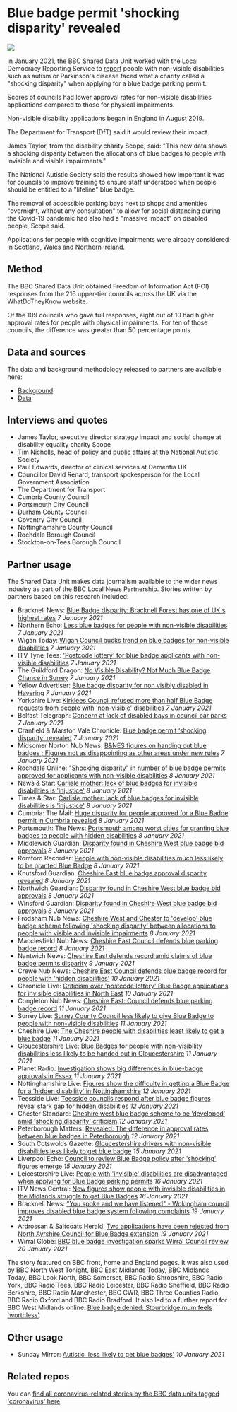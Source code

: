 # Blue badge permit 'shocking disparity' revealed

![](https://ichef.bbci.co.uk/news/976/cpsprodpb/11E91/production/_116216337_blue_badge.png)

In January 2021, the BBC Shared Data Unit worked with the Local Democracy Reporting Service to [report](https://www.bbc.co.uk/news/uk-55221474) people with non-visible disabilities such as autism or Parkinson's disease faced what a charity called a "shocking disparity" when applying for a blue badge parking permit.

Scores of councils had lower approval rates for non-visible disabilities applications compared to those for physical impairments.

Non-visible disability applications began in England in August 2019.

The Department for Transport (DfT) said it would review their impact.

James Taylor, from the disability charity Scope, said: "This new data shows a shocking disparity between the allocations of blue badges to people with invisible and visible impairments."

The National Autistic Society said the results showed how important it was for councils to improve training to ensure staff understood when people should be entitled to a "lifeline" blue badge.

The removal of accessible parking bays next to shops and amenities "overnight, without any consultation" to allow for social distancing during the Covid-19 pandemic had also had a "massive impact" on disabled people, Scope said.

Applications for people with cognitive impairments were already considered in Scotland, Wales and Northern Ireland.

## Method

The BBC Shared Data Unit obtained Freedom of Information Act (FOI) responses from the 216 upper-tier councils across the UK via the WhatDoTheyKnow website.

Of the 109 councils who gave full responses, eight out of 10 had higher approval rates for people with physical impairments. For ten of those councils, the difference was greater than 50 percentage points.

## Data and sources

The data and background methodology released to partners are available here:
* [Background](https://docs.google.com/document/d/1s6p1UN2xStpGsYrGGVHQFRdGiRMedaOyrWiQUIO8RpU/edit?usp=sharing)
* [Data](https://docs.google.com/spreadsheets/d/1CnIiXPjFabI8auAxVcH7Io3bjd5u7Ny2yo74keSoQqE/edit?usp=sharing)

## Interviews and quotes

* James Taylor, executive director strategy impact and social change at disability equality charity Scope
* Tim Nicholls, head of policy and public affairs at the National Autistic Society
* Paul Edwards, director of clinical services at Dementia UK
* Councillor David Renard, transport spokesperson for the Local Government Association
* The Department for Transport
* Cumbria County Council
* Portsmouth City Council
* Durham County Council
* Coventry City Council
* Nottinghamshire County Council
* Rochdale Borough Council
* Stockton-on-Tees Borough Council 

## Partner usage

The Shared Data Unit makes data journalism available to the wider news industry as part of the BBC Local News Partnership.
Stories written by partners based on this research included:

* Bracknell News: [Blue Badge disparity: Bracknell Forest has one of UK's highest rates](https://www.bracknellnews.co.uk/news/18993358.blue-badge-disparity-bracknell-forest-one-uks-highest-rates/) *7 January 2021*
* Northern Echo: [Less blue badges for people with non-visible disabilities](https://www.thenorthernecho.co.uk/news/18990871.less-blue-badges-people-non-visible-disabilities/) *7 January 2021*
* Wigan Today: [Wigan Council bucks trend on blue badges for non-visible disabilities](https://www.wigantoday.net/news/politics/wigan-council-bucks-trend-blue-badges-non-visible-disabilities-3088015) *7 January 2021*
* ITV Tyne Tees: ['Postcode lottery' for blue badge applicants with non-visible disabilities](https://www.itv.com/news/tyne-tees/2021-01-07/postcode-lottery-for-blue-badge-applicants-with-non-visible-disabilities) *7 January 2021*
* The Guildford Dragon: [No Visible Disability? Not Much Blue Badge Chance in Surrey](https://www.guildford-dragon.com/2021/01/07/no-visible-disability-not-much-blue-badge-chance-in-surrey/) *7 January 2021*
* Yellow Advertiser: [Blue badge disparity for non visibly disabled in Havering](https://www.yellowad.co.uk/blue-badge-disparity-for-non-visibly-disabled-in-havering/) *7 January 2021*
* Yorkshire Live: [Kirklees Council refused more than half Blue Badge requests from people with 'non-visible' disabilities](https://www.examinerlive.co.uk/news/west-yorkshire-news/kirklees-council-refused-more-half-19573298) *7 January 2021*
* Belfast Telegraph: [Concern at lack of disabled bays in council car parks](https://www.belfasttelegraph.co.uk/news/northern-ireland/concern-at-lack-of-disabled-bays-in-council-car-parks-39940027.html) *7 January 2021*
* Cranfield & Marston Vale Chronicle: [Blue badge permit ‘shocking disparity’ revealed](https://cranfieldandmarstonvale.co.uk/central-beds-council/blue-badge-permit-shocking-disparity-revealed/) *7 January 2021*
* Midsomer Norton Nub News: [B&NES figures on handing out blue badges ; Figures not as disappointing as other areas under new rules](https://midsomernorton.nub.news/n/blue-badges) *7 January 2021*
* Rochdale Online: ["Shocking disparity" in number of blue badge permits approved for applicants with non-visible disabilities](https://www.rochdaleonline.co.uk/news-features/2/news-headlines/138561/shocking-disparity-in-number-of-blue-badge-permits-approved-for-applicants-with-nonvisible-disabilities?cmpredirect) *8 January 2021*
* News & Star: [Carlisle mother: lack of blue badges for invisible disabilities is 'injustice'](https://www.newsandstar.co.uk/news/18994975.carlisle-mother-lack-blue-badges-invisible-disabilities-injustice/) *8 January 2021*
* Times & Star: [Carlisle mother: lack of blue badges for invisible disabilities is 'injustice'](https://www.timesandstar.co.uk/news/18994976.carlisle-mother-lack-blue-badges-invisible-disabilities-injustice/) *8 January 2021*
* Cumbria: The Mail: [Huge disparity for people approved for a Blue Badge permit in Cumbria revealed](https://www.nwemail.co.uk/news/18995158.huge-disparity-people-approved-blue-badge-permit-cumbria-revealed/) *8 January 2021*
* Portsmouth: The News: [Portsmouth among worst cities for granting blue badges to people with hidden disabilities](https://www.portsmouth.co.uk/news/politics/portsmouth-among-worst-cities-granting-blue-badges-people-hidden-disabilities-3090414) *8 January 2021*
* Middlewich Guardian: [Disparity found in Cheshire West blue badge bid approvals](https://www.winsfordguardian.co.uk/news/18998086.disparity-found-cheshire-west-blue-badge-bid-approvals/?ref=rss&utm_source=dlvr.it&utm_medium=twitter) *8 January 2021*
* Romford Recorder: [People with non-visible disabilities much less likely to be granted Blue Badge](https://www.romfordrecorder.co.uk/news/blue-badge-disparity-in-havering-6889298) *8 January 2021*
* Knutsford Guardian: [Cheshire East blue badge approval disparity revealed](https://www.knutsfordguardian.co.uk/news/18998331.cheshire-east-blue-badge-approval-disparity-revealed/?ref=rss&utm_source=dlvr.it&utm_medium=twitter) *8 January 2021*
* Northwich Guardian: [Disparity found in Cheshire West blue badge bid approvals](https://www.northwichguardian.co.uk/news/18998082.disparity-found-cheshire-west-blue-badge-bid-approvals/) *8 January 2021*
* Winsford Guardian: [Disparity found in Cheshire West blue badge bid approvals](https://www.winsfordguardian.co.uk/news/18998086.disparity-found-cheshire-west-blue-badge-bid-approvals/?ref=rss&utm_source=dlvr.it&utm_medium=twitter) *8 January 2021*
* Frodsham Nub News: [Cheshire West and Chester to 'develop' blue badge scheme following 'shocking disparity' between allocations to people with visible and invisible impairments](https://frodsham.nub.news/n/cheshire-west-and-chester-to-39develop39-blue-badge-scheme-following-39shocking-disparity39-between-allocations-to-people-with-visible-and-invisible-impairments) *8 January 2021*
* Macclesfield Nub News: [Cheshire East Council defends blue parking badge record](https://macclesfield.nub.news/n/cheshire-east-council-defends-blue-parking-badge-record) *8 January 2021*
* Nantwich News: [Cheshire East defends record amid claims of blue badge permits disparity](https://thenantwichnews.co.uk/2021/01/09/cheshire-east-defends-record-amid-claims-of-blue-badge-permits-disparity/) *9 January 2021*
* Crewe Nub News: [Cheshire East Council defends blue badge record for people with 'hidden disabilities'](https://crewe.nub.news/n/cheshire-east-council-defends-blue-badge-record-for-people-with-39hidden-disabilities39) *10 January 2021*
* Chronicle Live: [Criticism over 'postcode lottery' Blue Badge applications for invisible disabilities in North East](https://www.chroniclelive.co.uk/news/north-east-news/blue-badge-disability-postcode-lottery-19586723) *10 January 2021*
* Congleton Nub News: [Cheshire East: Council defends blue parking badge record](https://congleton.nub.news/n/cheshire-east-council-defends-blue-parking-badge-record) *11 January 2021*
* Surrey Live: [Surrey County Council less likely to give Blue Badge to people with non-visible disabilities](https://www.getsurrey.co.uk/news/surrey-news/surrey-county-council-less-likely-19587393) *11 January 2021*
* Cheshire Live: [The Cheshire people with disabilities least likely to get a blue badge](https://www.cheshire-live.co.uk/news/chester-cheshire-news/cheshire-residents-non-visible-disabilities-19572064) *11 January 2021*
* Gloucestershire Live: [Blue Badges for people with non-visibility disabilities less likely to be handed out in Gloucestershire](https://www.gloucestershirelive.co.uk/news/gloucester-news/blue-badges-people-non-visibility-4874953) *11 January 2021*
* Planet Radio: [Investigation shows big differences in blue-badge approvals in Essex](https://planetradio.co.uk/greatest-hits/essex/news/less-than-half-of-blue-badge-parking-permits-being-approved-under-non-visible-disabilities-criteria-in-essex/) *11 January 2021*
* Nottinghamshire Live: [Figures show the difficulty in getting a Blue Badge for a 'hidden disability' in Nottinghamshire](https://www.nottinghampost.com/news/local-news/figures-show-difficulty-getting-blue-4869067) *12 January 2021*
* Teesside Live: [Teesside councils respond after blue badge figures reveal stark gap for hidden disabilities](https://www.gazettelive.co.uk/news/teesside-news/teesside-councils-respond-after-blue-19609165) *12 January 2021*
* Chester Standard: [Cheshire west blue badge scheme to be ‘developed’ amid 'shocking disparity' criticism](https://www.chesterstandard.co.uk/news/19004320.cheshire-west-blue-badge-scheme-developed-amid-shocking-disparity-criticism/) *12 January 2021*
* Peterborough Matters: [Revealed: The difference in approval rates between blue badges in Peterborough](https://www.peterboroughmatters.co.uk/local-news/disability-blue-badge-approvals-in-peterborough-37329) *12 January 2021*
* South Cotswolds Gazette: [Gloucestershire drivers with non-visible disabilities less likely to get blue badge](https://www.gazetteseries.co.uk/news/19014016.gloucestershire-drivers-non-visible-disabilities-less-likely-get-blue-badge/) *15 January 2021*
* Liverpool Echo: [Council to review Blue Badge policy after 'shocking' figures emerge](https://www.liverpoolecho.co.uk/news/liverpool-news/council-review-blue-badge-policy-19630295) *15 January 2021*
* Leicestershire Live: [People with 'invisible' disabilities are disadvantaged when applying for Blue Badge parking permits](https://www.leicestermercury.co.uk/news/leicester-news/people-invisible-disabilities-disadvantaged-applying-4869876) *16 January 2021*
* ITV News Central: [New figures show people with invisible disabilities in the Midlands struggle to get Blue Badges](https://www.itv.com/news/central/2021-01-15/new-figures-show-people-with-invisible-disabilities-in-the-midlands-struggle-to-get-blue-badges) *16 January 2021*
* Bracknell News: ["You spoke and we have listened" - Wokingham council improves disabled blue badge system following complaints](https://www.bracknellnews.co.uk/news/19022778.spoke-listened---wokingham-council-improves-disabled-blue-badge-system-following-complaints/) *19 January 2021*
* Ardrossan & Saltcoats Herald: [Two applications have been rejected from North Ayrshire Council for Blue Badge extension](https://www.ardrossanherald.com/news/19011210.two-applications-rejected-north-ayrshire-council-blue-badge-extension/) *19 January 2021*
* Wirral Globe: [BBC blue badge investigation sparks Wirral Council review](https://www.wirralglobe.co.uk/news/19025163.bbc-blue-badge-application-report-sparks-council-review/) *20 January 2021*


The story featured on BBC front, home and England pages. It was also used by BBC North West Tonight, BBC East Midlands Today, BBC Midlands Today, BBC Look North, BBC Somerset, BBC Radio Shropshire, BBC Radio York, BBC Radio Tees, BBC Radio Leicester, BBC Radio Sheffield, BBC Radio Berkshire, BBC Radio Manchester, BBC CWR, BBC Three Counties Radio, BBC Radio Oxford and BBC Radio Bradford. It also led to a further report for BBC West Midlands online: [Blue badge denied: Stourbridge mum feels 'worthless'](https://www.bbc.co.uk/news/uk-england-birmingham-55579359).

## Other usage

* Sunday Mirror: [Autistic 'less likely to get blue badges'](https://www.pressreader.com/uk/sunday-mirror/20210110/284752044129517) *10 January 2021*

## Related repos

You can [find all coronavirus-related stories by the BBC data units tagged 'coronavirus' here](https://github.com/search?q=topic%3Acoronavirus+org%3ABBC-Data-Unit&type=Repositories)
